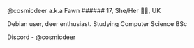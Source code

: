 @cosmicdeer a.k.a Fawn ######
17, She/Her 🏳️‍⚧️, UK

Debian user, deer enthusiast.
Studying Computer Science BSc

Discord - @cosmicdeer

<!---
cosmicdeer/cosmicdeer is a ✨ special ✨ repository because its `README.md` (this file) appears on your GitHub profile.
You can click the Preview link to take a look at your changes.
--->
